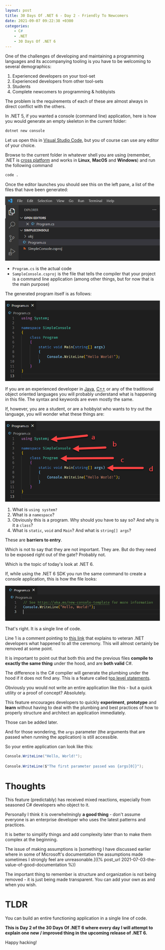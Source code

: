 ```yaml
---
layout: post
title: 30 Days Of .NET 6 - Day 2 - Friendly To Newcomers
date: 2021-09-07 09:22:38 +0300
categories:
    - C#
    - .NET
    - 30 Days Of .NET 6
---
```

One of the challenges of developing and maintaining a programming languages and its accompanying tooling is you have to be welcoming to several demographics:
1. Experienced developers on your tool-set
2. Experienced developers from other tool-sets
3. Students
4. Complete newcomers to programming & hobbyists

The problem is the requirements of each of these are almost always in direct conflict with the others.

In .NET 5, if you wanted a console (command line) application, here is how you would generate an empty skeleton in the current folder:

```bash
dotnet new console
```

Let us open this in [Visual Studio Code](https://code.visualstudio.com/), but you of course can use any editor of your choice.

Browse to the current folder in whatever shell you are using (remember, .NET is [cross platform](https://dotnet.microsoft.com/) and works in **Linux**, **MacOS** and **Windows**) and run the following command

```bash
code .
```

Once the editor launches you should see this on the left pane, a list of the files that have been generated:

![](../images/2021/09/CodeLeft.png)

* `Program.cs` is the actual code
* `SampleConsole.csproj` is the file that tells the compiler that your project is a command line application (among other things, but for now that is the main purpose)

The generated program itself is as follows:

![](../images/2021/09/CodeRightBefore.png)

If you are an experienced developer in [Java](https://docs.oracle.com/en/java/), [C++](https://docs.microsoft.com/en-us/cpp/?view=msvc-160) or any of the traditional object oriented languages you will probably understand what is happening in this file. The syntax and keywords are even mostly the same.

If, however, you are a student, or are a hobbyist who wants to try out the language, you will wonder what these things are:

![](../images/2021/09/CodeRightAfter.png)

1. What is `using system?`
2. What is a `namespace`?
3. Obviously this is a program. Why should you have to say so? And why is it a `class`?
4. What is `static`, `void` and `Main`? And what is `string[] args`? 

These are **barriers to entry**.

Which is not to say that they are not important. They are. But do they need to be exposed right out of the gate? Probably not.

Which is the topic of today's look at .NET 6.

If, while using the .NET 6 SDK you run the same command to create a console application, this is how the file looks:

![](../images/2021/09/Dotnet6Console.png)

That's right. It is a single line of code.

Line 1 is a comment pointing to [this link](https://docs.microsoft.com/en-us/dotnet/core/tutorials/top-level-templates) that explains to veteran .NET developers what happened to all the ceremony. This will almost certainly be removed at some point.

It is important to point out that both this and the previous files **compile to exactly the same thing** under the hood, and are **both valid** C#.

The difference is the C# compiler will generate the plumbing under the hood if it does not find any. This is a feature called t[op level statements](https://docs.microsoft.com/en-us/dotnet/csharp/fundamentals/program-structure/top-level-statements).

Obviously you would not write an entire application like this - but a quick utility or a proof of concept? Absolutely.

This feature encourages developers to quickly **experiment**, **prototype** and **learn** without having to deal with the plumbing and best practices of how to properly structure and architect an application immediately.

Those can be added later.

And for those wondering, the `args` parameter (the arguments that are passed when running the application) is still accessible.

So your entire application can look like this:

```csharp
Console.WriteLine("Hello, World!");

Console.WriteLine($"The first parameter passed was {args[0]}");
```

# Thoughts

This feature (predictably) has received mixed reactions, especially from seasoned C# developers who object to it.

Personally I think it is overwhelmingly **a good thing** - don't assume everyone is an enterprise developer who uses the latest patterns and practices.

It is better to simplify things and add complexity later than to make them complex at the beginning.

The issue of making assumptions is [something I have discussed earlier where in some of Microsoft's documentation the assumptions made sometimes I strongly feel are unreasonable.]({% post_url 2021-07-03-the-value-of-good-documentation %}) 

The important thing to remember is structure and organization is not being removed - it is just being made transparent. You can add your own as and when you wish.

# TLDR

You can build an entire functioning application in a single line of code.

**This is Day 2 of the 30 Days Of .NET 6 where every day I will attempt to explain one new / improved thing in the upcoming release of .NET 6.**

Happy hacking!